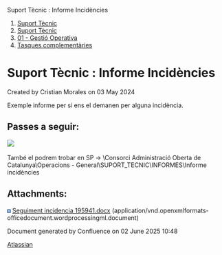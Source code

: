Suport Tècnic : Informe Incidències  

1.  [Suport Tècnic](index.html)
2.  [Suport Tècnic](13893782.html)
3.  [01 - Gestió Operativa](26313391.html)
4.  [Tasques complementàries](26313409.html)

Suport Tècnic : Informe Incidències
===================================

Created by Cristian Morales on 03 May 2024

Exemple informe per si ens el demanen per alguna incidència.

Passes a seguir:
----------------

  

[![](rest/documentConversion/latest/conversion/thumbnail/100010381/1)](/download/attachments/100010380/Seguiment%20incidencia%20195941.docx?version=1&modificationDate=1714738853863&api=v2)

  

També el podrem trobar en SP → \\Consorci Administració Oberta de Catalunya\\Operacions - General\\SUPORT\_TECNIC\\INFORMES\\Informe incidències

Attachments:
------------

![](images/icons/bullet_blue.gif) [Seguiment incidencia 195941.docx](attachments/100010380/100010381.docx) (application/vnd.openxmlformats-officedocument.wordprocessingml.document)  

Document generated by Confluence on 02 June 2025 10:48

[Atlassian](http://www.atlassian.com/)
